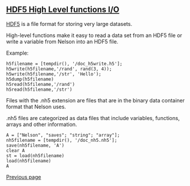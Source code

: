 ## [HDF5 High Level functions I/O](HDF5.md)

[HDF5](https://en.wikipedia.org/wiki/Hierarchical_Data_Format) is a file format for storing very large datasets.

High-level functions make it easy to read a data set from an HDF5 file or write a variable from Nelson into an HDF5 file.

Example:

```
h5filename = [tempdir(), '/doc_h5write.h5'];
h5write(h5filename,'/rand', rand(3, 4));
h5write(h5filename,'/str', 'Hello');
h5dump(h5filename)
h5read(h5filename,'/rand')
h5read(h5filename,'/str')
```

Files with the .nh5 extension are files that are in the binary data container format that Nelson uses.

.nh5 files are categorized as data files that include variables, functions, arrays and other information. 

```
A = ["Nelson", "saves"; "string"; "array"];
nh5filename = [tempdir(), '/doc_nh5.nh5'];
save(nh5filename, 'A')
clear A
st = load(nh5filename)
load(nh5filename)
A
```

[Previous page](FEATURES.md)